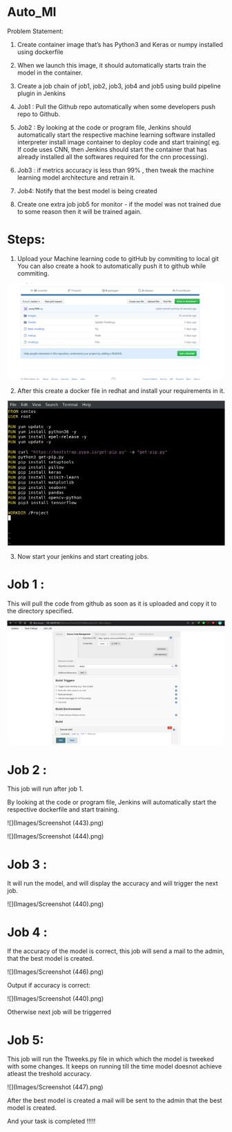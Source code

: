 # Auto_Ml
Problem Statement:

1.	Create container image that’s has Python3 and Keras or numpy  installed  using dockerfile 

2.	When we launch this image, it should automatically starts train the model in the container.

3.	Create a job chain of job1, job2, job3, job4 and job5 using build pipeline plugin in Jenkins 

4.	 Job1 : Pull  the Github repo automatically when some developers push repo to Github.

5.	 Job2 : By looking at the code or program file, Jenkins should automatically start the respective machine learning software installed interpreter install image container to deploy code  and start training( eg. If code uses CNN, then Jenkins should start the container that has already installed all the softwares required for the cnn processing).

7.	Job3 : if metrics accuracy is less than 99%  , then tweak the machine learning model architecture and retrain it.

8.	Job4: Notify that the best model is being created

9.	Create one extra job job5 for monitor - if the model was not trained due to some reason then it will be trained again.

# Steps:

1. Upload your Machine learning code to gitHub by commiting to local git 
You can also create a hook to automatically push it to github while commiting.

![](Images/1.png)

2. After this create a docker file in redhat and install your requirements in it.

![](Images/Dockerfile.png)

3. Now start your jenkins and start creating jobs.

# Job 1 : 
This will pull the code from github as soon as it is uploaded and copy it to the directory specified.

![](Images/Screenshot_442.png)

# Job 2 : 

This job will run after job 1.

By looking at the code or program file, Jenkins will automatically start the respective dockerfile and start training.

![](Images/Screenshot (443).png)


![](Images/Screenshot (444).png)


# Job 3 :

It will run the model, and will display the accuracy and will trigger the next job.

![](Images/Screenshot (440).png)

# Job 4 :

If the accuracy of the model is correct, this job will send a mail to the admin, that the best model is created.

![](Images/Screenshot (446).png)


Output if accuracy is correct: 

![](Images/Screenshot (440).png)


Otherwise next job will be triggerred



# Job 5:

This job will run the Ttweeks.py file in which which the model is tweeked with some changes. It keeps on running till the time model doesnot achieve atleast the treshold accuracy.


![](Images/Screenshot (447).png)


After the best model is created a mail will be sent to the admin that the best model is created.



And your task is completed !!!!!
